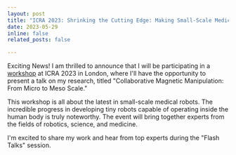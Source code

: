 ```yaml
---
layout: post
title: "ICRA 2023: Shrinking the Cutting Edge: Making Small-Scale Medical Robots for Humans"
date: 2023-05-29
inline: false
related_posts: false

---
```


Exciting News! I am thrilled to announce that I will be participating in a [workshop](https://www.santannapisa.it/en/icra-2023-workshop-small-scale-medical-robots) at ICRA 2023 in London, where I'll have the opportunity to present a talk on my research, titled "Collaborative Magnetic Manipulation: From Micro to Meso Scale."

This workshop is all about the latest in small-scale medical robots. The incredible progress in developing tiny robots capable of operating inside the human body is truly noteworthy. The event will bring together experts from the fields of robotics, science, and medicine.

I'm excited to share my work and hear from top experts during the "Flash Talks" session.
